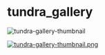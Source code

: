 # tundra_gallery

<img src='https://i.postimg.cc/jLkQgtBn/tundra-gallery-thumbnail.png' border='0' alt='tundra-gallery-thumbnail'/>

[![tundra-gallery-thumbnail.png](https://i.postimg.cc/P5d3qq4y/tundra-gallery-thumbnail.png)](https://postimg.cc/jLkQgtBn)
